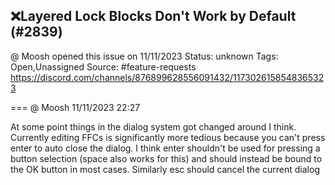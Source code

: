 ## ❌Layered Lock Blocks Don't Work by Default (#2839)
@ Moosh opened this issue on 11/11/2023
Status: unknown
Tags: Open,Unassigned
Source: #feature-requests https://discord.com/channels/876899628556091432/1173026158548365323


=== @ Moosh 11/11/2023 22:27

At some point things in the dialog system got changed around I think. Currently editing FFCs is significantly more tedious because you can't press enter to auto close the dialog. I think enter shouldn't be used for pressing a button selection (space also works for this) and should instead be bound to the OK button in most cases. Similarly esc should cancel the current dialog
